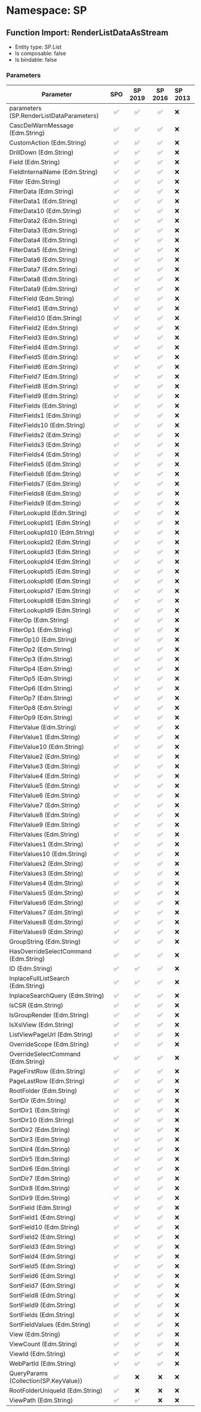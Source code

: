 # Namespace: SP

## Function Import: RenderListDataAsStream

- Entity type: SP.List
- Is composable: false
- Is bindable: false

### Parameters

Parameter | SPO | SP 2019 | SP 2016 | SP 2013
----------|:---:|:-------:|:-------:|:-------
parameters (SP.RenderListDataParameters) | ✅ | ✅ | ✅ | ❌
CascDelWarnMessage (Edm.String) | ✅ | ✅ | ✅ | ❌
CustomAction (Edm.String) | ✅ | ✅ | ✅ | ❌
DrillDown (Edm.String) | ✅ | ✅ | ✅ | ❌
Field (Edm.String) | ✅ | ✅ | ✅ | ❌
FieldInternalName (Edm.String) | ✅ | ✅ | ✅ | ❌
Filter (Edm.String) | ✅ | ✅ | ✅ | ❌
FilterData (Edm.String) | ✅ | ✅ | ✅ | ❌
FilterData1 (Edm.String) | ✅ | ✅ | ✅ | ❌
FilterData10 (Edm.String) | ✅ | ✅ | ✅ | ❌
FilterData2 (Edm.String) | ✅ | ✅ | ✅ | ❌
FilterData3 (Edm.String) | ✅ | ✅ | ✅ | ❌
FilterData4 (Edm.String) | ✅ | ✅ | ✅ | ❌
FilterData5 (Edm.String) | ✅ | ✅ | ✅ | ❌
FilterData6 (Edm.String) | ✅ | ✅ | ✅ | ❌
FilterData7 (Edm.String) | ✅ | ✅ | ✅ | ❌
FilterData8 (Edm.String) | ✅ | ✅ | ✅ | ❌
FilterData9 (Edm.String) | ✅ | ✅ | ✅ | ❌
FilterField (Edm.String) | ✅ | ✅ | ✅ | ❌
FilterField1 (Edm.String) | ✅ | ✅ | ✅ | ❌
FilterField10 (Edm.String) | ✅ | ✅ | ✅ | ❌
FilterField2 (Edm.String) | ✅ | ✅ | ✅ | ❌
FilterField3 (Edm.String) | ✅ | ✅ | ✅ | ❌
FilterField4 (Edm.String) | ✅ | ✅ | ✅ | ❌
FilterField5 (Edm.String) | ✅ | ✅ | ✅ | ❌
FilterField6 (Edm.String) | ✅ | ✅ | ✅ | ❌
FilterField7 (Edm.String) | ✅ | ✅ | ✅ | ❌
FilterField8 (Edm.String) | ✅ | ✅ | ✅ | ❌
FilterField9 (Edm.String) | ✅ | ✅ | ✅ | ❌
FilterFields (Edm.String) | ✅ | ✅ | ✅ | ❌
FilterFields1 (Edm.String) | ✅ | ✅ | ✅ | ❌
FilterFields10 (Edm.String) | ✅ | ✅ | ✅ | ❌
FilterFields2 (Edm.String) | ✅ | ✅ | ✅ | ❌
FilterFields3 (Edm.String) | ✅ | ✅ | ✅ | ❌
FilterFields4 (Edm.String) | ✅ | ✅ | ✅ | ❌
FilterFields5 (Edm.String) | ✅ | ✅ | ✅ | ❌
FilterFields6 (Edm.String) | ✅ | ✅ | ✅ | ❌
FilterFields7 (Edm.String) | ✅ | ✅ | ✅ | ❌
FilterFields8 (Edm.String) | ✅ | ✅ | ✅ | ❌
FilterFields9 (Edm.String) | ✅ | ✅ | ✅ | ❌
FilterLookupId (Edm.String) | ✅ | ✅ | ✅ | ❌
FilterLookupId1 (Edm.String) | ✅ | ✅ | ✅ | ❌
FilterLookupId10 (Edm.String) | ✅ | ✅ | ✅ | ❌
FilterLookupId2 (Edm.String) | ✅ | ✅ | ✅ | ❌
FilterLookupId3 (Edm.String) | ✅ | ✅ | ✅ | ❌
FilterLookupId4 (Edm.String) | ✅ | ✅ | ✅ | ❌
FilterLookupId5 (Edm.String) | ✅ | ✅ | ✅ | ❌
FilterLookupId6 (Edm.String) | ✅ | ✅ | ✅ | ❌
FilterLookupId7 (Edm.String) | ✅ | ✅ | ✅ | ❌
FilterLookupId8 (Edm.String) | ✅ | ✅ | ✅ | ❌
FilterLookupId9 (Edm.String) | ✅ | ✅ | ✅ | ❌
FilterOp (Edm.String) | ✅ | ✅ | ✅ | ❌
FilterOp1 (Edm.String) | ✅ | ✅ | ✅ | ❌
FilterOp10 (Edm.String) | ✅ | ✅ | ✅ | ❌
FilterOp2 (Edm.String) | ✅ | ✅ | ✅ | ❌
FilterOp3 (Edm.String) | ✅ | ✅ | ✅ | ❌
FilterOp4 (Edm.String) | ✅ | ✅ | ✅ | ❌
FilterOp5 (Edm.String) | ✅ | ✅ | ✅ | ❌
FilterOp6 (Edm.String) | ✅ | ✅ | ✅ | ❌
FilterOp7 (Edm.String) | ✅ | ✅ | ✅ | ❌
FilterOp8 (Edm.String) | ✅ | ✅ | ✅ | ❌
FilterOp9 (Edm.String) | ✅ | ✅ | ✅ | ❌
FilterValue (Edm.String) | ✅ | ✅ | ✅ | ❌
FilterValue1 (Edm.String) | ✅ | ✅ | ✅ | ❌
FilterValue10 (Edm.String) | ✅ | ✅ | ✅ | ❌
FilterValue2 (Edm.String) | ✅ | ✅ | ✅ | ❌
FilterValue3 (Edm.String) | ✅ | ✅ | ✅ | ❌
FilterValue4 (Edm.String) | ✅ | ✅ | ✅ | ❌
FilterValue5 (Edm.String) | ✅ | ✅ | ✅ | ❌
FilterValue6 (Edm.String) | ✅ | ✅ | ✅ | ❌
FilterValue7 (Edm.String) | ✅ | ✅ | ✅ | ❌
FilterValue8 (Edm.String) | ✅ | ✅ | ✅ | ❌
FilterValue9 (Edm.String) | ✅ | ✅ | ✅ | ❌
FilterValues (Edm.String) | ✅ | ✅ | ✅ | ❌
FilterValues1 (Edm.String) | ✅ | ✅ | ✅ | ❌
FilterValues10 (Edm.String) | ✅ | ✅ | ✅ | ❌
FilterValues2 (Edm.String) | ✅ | ✅ | ✅ | ❌
FilterValues3 (Edm.String) | ✅ | ✅ | ✅ | ❌
FilterValues4 (Edm.String) | ✅ | ✅ | ✅ | ❌
FilterValues5 (Edm.String) | ✅ | ✅ | ✅ | ❌
FilterValues6 (Edm.String) | ✅ | ✅ | ✅ | ❌
FilterValues7 (Edm.String) | ✅ | ✅ | ✅ | ❌
FilterValues8 (Edm.String) | ✅ | ✅ | ✅ | ❌
FilterValues9 (Edm.String) | ✅ | ✅ | ✅ | ❌
GroupString (Edm.String) | ✅ | ✅ | ✅ | ❌
HasOverrideSelectCommand (Edm.String) | ✅ | ✅ | ✅ | ❌
ID (Edm.String) | ✅ | ✅ | ✅ | ❌
InplaceFullListSearch (Edm.String) | ✅ | ✅ | ✅ | ❌
InplaceSearchQuery (Edm.String) | ✅ | ✅ | ✅ | ❌
IsCSR (Edm.String) | ✅ | ✅ | ✅ | ❌
IsGroupRender (Edm.String) | ✅ | ✅ | ✅ | ❌
IsXslView (Edm.String) | ✅ | ✅ | ✅ | ❌
ListViewPageUrl (Edm.String) | ✅ | ✅ | ✅ | ❌
OverrideScope (Edm.String) | ✅ | ✅ | ✅ | ❌
OverrideSelectCommand (Edm.String) | ✅ | ✅ | ✅ | ❌
PageFirstRow (Edm.String) | ✅ | ✅ | ✅ | ❌
PageLastRow (Edm.String) | ✅ | ✅ | ✅ | ❌
RootFolder (Edm.String) | ✅ | ✅ | ✅ | ❌
SortDir (Edm.String) | ✅ | ✅ | ✅ | ❌
SortDir1 (Edm.String) | ✅ | ✅ | ✅ | ❌
SortDir10 (Edm.String) | ✅ | ✅ | ✅ | ❌
SortDir2 (Edm.String) | ✅ | ✅ | ✅ | ❌
SortDir3 (Edm.String) | ✅ | ✅ | ✅ | ❌
SortDir4 (Edm.String) | ✅ | ✅ | ✅ | ❌
SortDir5 (Edm.String) | ✅ | ✅ | ✅ | ❌
SortDir6 (Edm.String) | ✅ | ✅ | ✅ | ❌
SortDir7 (Edm.String) | ✅ | ✅ | ✅ | ❌
SortDir8 (Edm.String) | ✅ | ✅ | ✅ | ❌
SortDir9 (Edm.String) | ✅ | ✅ | ✅ | ❌
SortField (Edm.String) | ✅ | ✅ | ✅ | ❌
SortField1 (Edm.String) | ✅ | ✅ | ✅ | ❌
SortField10 (Edm.String) | ✅ | ✅ | ✅ | ❌
SortField2 (Edm.String) | ✅ | ✅ | ✅ | ❌
SortField3 (Edm.String) | ✅ | ✅ | ✅ | ❌
SortField4 (Edm.String) | ✅ | ✅ | ✅ | ❌
SortField5 (Edm.String) | ✅ | ✅ | ✅ | ❌
SortField6 (Edm.String) | ✅ | ✅ | ✅ | ❌
SortField7 (Edm.String) | ✅ | ✅ | ✅ | ❌
SortField8 (Edm.String) | ✅ | ✅ | ✅ | ❌
SortField9 (Edm.String) | ✅ | ✅ | ✅ | ❌
SortFields (Edm.String) | ✅ | ✅ | ✅ | ❌
SortFieldValues (Edm.String) | ✅ | ✅ | ✅ | ❌
View (Edm.String) | ✅ | ✅ | ✅ | ❌
ViewCount (Edm.String) | ✅ | ✅ | ✅ | ❌
ViewId (Edm.String) | ✅ | ✅ | ✅ | ❌
WebPartId (Edm.String) | ✅ | ✅ | ✅ | ❌
QueryParams (Collection(SP.KeyValue)) | ✅ | ❌ | ❌ | ❌
RootFolderUniqueId (Edm.String) | ✅ | ❌ | ❌ | ❌
ViewPath (Edm.String) | ✅ | ✅ | ❌ | ❌
